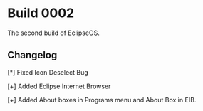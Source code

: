 # Build 0002
The second build of EclipseOS.

## Changelog
[*] Fixed Icon Deselect Bug

[+] Added Eclipse Internet Browser

[+] Added About boxes in Programs menu and About Box in EIB.

